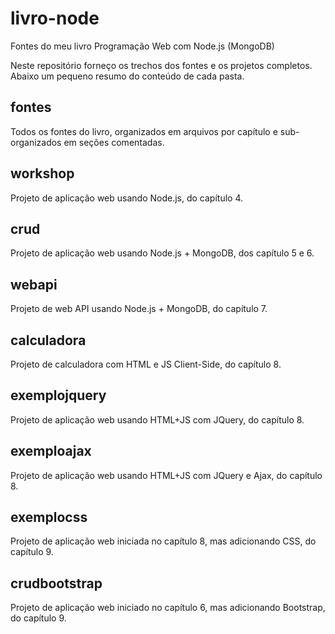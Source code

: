 # livro-node
Fontes do meu livro Programação Web com Node.js (MongoDB)

Neste repositório forneço os trechos dos fontes e os projetos completos. Abaixo um pequeno resumo do conteúdo de cada pasta.

## fontes
Todos os fontes do livro, organizados em arquivos por capítulo e sub-organizados em seções comentadas.

## workshop
Projeto de aplicação web usando Node.js, do capítulo 4.

## crud
Projeto de aplicação web usando Node.js + MongoDB, dos capítulo 5 e 6.

## webapi
Projeto de web API usando Node.js + MongoDB, do capítulo 7.

## calculadora
Projeto de calculadora com HTML e JS Client-Side, do capítulo 8.

## exemplojquery
Projeto de aplicação web usando HTML+JS com JQuery, do capítulo 8.

## exemploajax
Projeto de aplicação web usando HTML+JS com JQuery e Ajax, do capítulo 8.

## exemplocss
Projeto de aplicação web iniciada no capítulo 8, mas adicionando CSS, do capítulo 9.

## crudbootstrap
Projeto de aplicação web iniciado no capítulo 6, mas adicionando Bootstrap, do capítulo 9.

